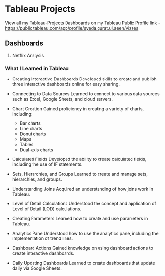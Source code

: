 # Tableau Projects
View all my Tableau-Projects Dashboards on my Tableau Public Profile link - https://public.tableau.com/app/profile/syeda.qurat.ul.aeen/vizzes


## Dashboards
1. Netflix Analysis


### What I Learned in Tableau

- Creating Interactive Dashboards
Developed skills to create and publish three interactive dashboards online for easy sharing.
- Connecting to Data Sources
Learned to connect to various data sources such as Excel, Google Sheets, and cloud servers.
- Chart Creation
Gained proficiency in creating a variety of charts, including:
  - Bar charts
  - Line charts
  - Donut charts
  - Maps
  - Tables
  - Dual-axis charts

- Calculated Fields
Developed the ability to create calculated fields, including the use of IF statements.
- Sets, Hierarchies, and Groups
Learned to create and manage sets, hierarchies, and groups.
- Understanding Joins
Acquired an understanding of how joins work in Tableau.
- Level of Detail Calculations
Understood the concept and application of Level of Detail (LOD) calculations.
- Creating Parameters
Learned how to create and use parameters in Tableau.
- Analytics Pane
Understood how to use the analytics pane, including the implementation of trend lines.
- Dashboard Actions
Gained knowledge on using dashboard actions to create interactive dashboards.
- Daily Updating Dashboards
Learned to create dashboards that update daily via Google Sheets.

